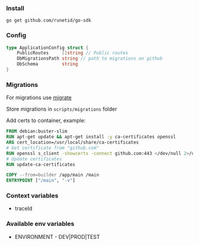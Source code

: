 ### Install
```shell
go get github.com/runetid/go-sdk
```

### Config

```go
type ApplicationConfig struct {
	PublicRoutes     []string // Public routes
	DbMigrationsPath string // path to migrations on github 
	DbSchema         string 
}
```

### Migrations

For migrations use [migrate](https://github.com/golang-migrate/migrate)

Store migrations in `scripts/migrations` folder

Add certs to container, example:

```dockerfile
FROM debian:buster-slim
RUN apt-get update && apt-get install -y ca-certificates openssl
ARG cert_location=/usr/local/share/ca-certificates
# Get certificate from "github.com"
RUN openssl s_client -showcerts -connect github.com:443 </dev/null 2>/dev/null|openssl x509 -outform PEM > ${cert_location}/github.crt
# Update certificates
RUN update-ca-certificates

COPY --from=builder /app/main /main
ENTRYPOINT ["/main", "-v"]
```

### Context variables
- traceId

### Available env variables

- ENVIRONMENT - DEV|PROD|TEST